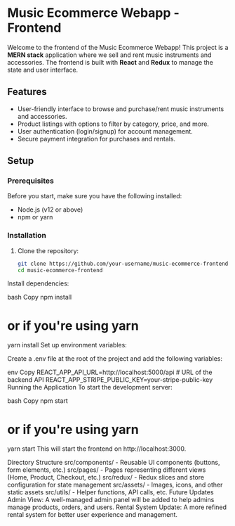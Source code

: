 # Music Ecommerce Webapp - Frontend

Welcome to the frontend of the Music Ecommerce Webapp! This project is a **MERN stack** application where we sell and rent music instruments and accessories. The frontend is built with **React** and **Redux** to manage the state and user interface.

## Features
- User-friendly interface to browse and purchase/rent music instruments and accessories.
- Product listings with options to filter by category, price, and more.
- User authentication (login/signup) for account management.
- Secure payment integration for purchases and rentals.

## Setup

### Prerequisites

Before you start, make sure you have the following installed:

- Node.js (v12 or above)
- npm or yarn

### Installation

1. Clone the repository:

   ```bash
   git clone https://github.com/your-username/music-ecommerce-frontend.git
   cd music-ecommerce-frontend
Install dependencies:

bash
Copy
npm install
# or if you're using yarn
yarn install
Set up environment variables:

Create a .env file at the root of the project and add the following variables:

env
Copy
REACT_APP_API_URL=http://localhost:5000/api  # URL of the backend API
REACT_APP_STRIPE_PUBLIC_KEY=your-stripe-public-key
Running the Application
To start the development server:

bash
Copy
npm start
# or if you're using yarn
yarn start
This will start the frontend on http://localhost:3000.

Directory Structure
src/components/ - Reusable UI components (buttons, form elements, etc.)
src/pages/ - Pages representing different views (Home, Product, Checkout, etc.)
src/redux/ - Redux slices and store configuration for state management
src/assets/ - Images, icons, and other static assets
src/utils/ - Helper functions, API calls, etc.
Future Updates
Admin View: A well-managed admin panel will be added to help admins manage products, orders, and users.
Rental System Update: A more refined rental system for better user experience and management.